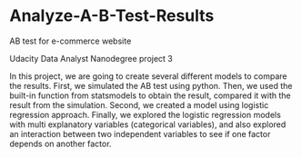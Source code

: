 # Analyze-A-B-Test-Results
AB test for e-commerce website

Udacity Data Analyst Nanodegree project 3

In this project, we are going to create several different models to compare the results. First, we simulated the AB test using python. Then, we used the built-in function from statsmodels to obtain the result, compared it with the result from the simulation. Second, we created a model using logistic regression approach. Finally, we explored the logistic regression models with multi explanatory variables (categorical variables), and also explored an interaction between two independent variables to see if one factor depends on another factor. 
